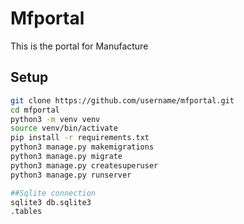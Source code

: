 # Mfportal

This is the portal for Manufacture 

## Setup

```bash
git clone https://github.com/username/mfportal.git
cd mfportal
python3 -m venv venv
source venv/bin/activate
pip install -r requirements.txt
python3 manage.py makemigrations
python3 manage.py migrate
python3 manage.py createsuperuser
python3 manage.py runserver

##Sqlite connection
sqlite3 db.sqlite3
.tables